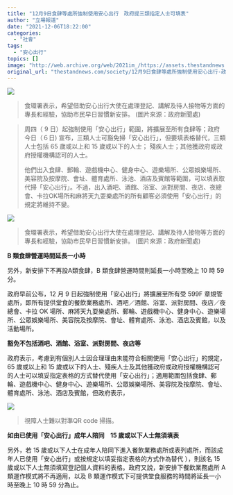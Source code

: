 ```yaml
---
title: "12月9日食肆等處所強制使用安心出行　政府提三類指定人士可填表"
author: "立場報道"
date: "2021-12-06T18:22:00"
categories:
  - "社會"
tags:
  - "安心出行"
topics: []
image: "http://web.archive.org/web/2021im_/https://assets.thestandnews.com/media/photos/4AEEBF7362ED43C0ADCF96EF90D6F495_O.jpg"
original_url: "thestandnews.com/society/12月9日食肆等處所強制使用安心出行-政府提三類指定人士可填表"
---
```

![](http://web.archive.org/web/2021im_/https://assets.thestandnews.com/media/photos/4AEEBF7362ED43C0ADCF96EF90D6F495_O.jpg)
> 食環署表示，希望借助安心出行大使在處理登記、講解及待人接物等方面的專長和經驗，協助市民早日習慣新安排。 (圖片來源：政府新聞處)

> 周四（ 9 日）起強制使用「安心出行」範圍，將擴展至所有食肆等；政府今日（６日) 宣布，三類人士可豁免掃「安心出行」，但要填表格替代，三類人士包括 65 歲或以上和 15 歲或以下的人士； 殘疾人士；其他獲政府或政府授權機構認可的人士。
> 
> 他們出入食肆、郵輪、遊戲機中心、健身中心、遊樂場所、公眾娛樂場所、美容院及按摩院、會址、體育處所、泳池、酒店及賓館等範圍，可以填表取代掃「安心出行」。不過，出入酒吧、酒館、浴室、派對房間、夜店、夜總會、卡拉OK場所和麻將天九耍樂處所的所有顧客必須使用「安心出行」的規定將維持不變。

![](http://web.archive.org/web/2021im_/https://assets.thestandnews.com/media/photos/4AEEBF7362ED43C0ADCF96EF90D6F495_O.jpg)
> 食環署表示，希望借助安心出行大使在處理登記、講解及待人接物等方面的專長和經驗，協助市民早日習慣新安排。 (圖片來源：政府新聞處)

**B 類食肆營運時間延長一小時**

另外，新安排下不再設A類食肆，B 類食肆營運時間則延長一小時至晚上 10 時 59 分。

政府早前公布，12 月 9 日起強制使用「安心出行」將擴展至所有受 599F 章規管處所，即所有提供堂食的餐飲業務處所、酒吧／酒館、浴室、派對房間、夜店／夜總會、卡拉 OK 場所、麻將天九耍樂處所、郵輪、遊戲機中心、健身中心、遊樂場所、公眾娛樂場所、美容院及按摩院、會址、體育處所、泳池、酒店及賓館，以及活動場所。

**豁免不包括酒吧、酒館、浴室、派對房間、夜店等**

政府表示，考慮到有個別人士因合理理由未能符合相關使用「安心出行」的規定，65 歲或以上和 15 歲或以下的人士、殘疾人士及其他獲政府或政府授權機構認可的人士可以填妥指定表格的方式替代使用「安心出行」；適用範圍包括食肆、郵輪、遊戲機中心、健身中心、遊樂場所、公眾娛樂場所、美容院及按摩院、會址、體育處所、泳池、酒店及賓館，但政府表示，

![](http://web.archive.org/web/2021im_/https://assets.thestandnews.com/media/photos/Layer_0_QByTZUB.png)
> 視障人士難以對準QR code 掃描。

**如由已使用「安心出行」成年人陪同　15 歲或以下人士無須填表**

另外，若 15 歲或以下人士在成年人陪同下進入餐飲業務處所或表列處所，而該成年人已使用「安心出行」或按規定以填妥指定表格的方式作為替代 ），則該名 15 歲或以下人士無須填寫登記個人資料的表格。政府又說，新安排下餐飲業務處所 A 類運作模式將不再適用，以及 B 類運作模式下可提供堂食服務的時間將延長一小時至晚上 10 時 59 分為止。
